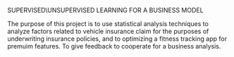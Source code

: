 SUPERVISED\UNSUPERVISED LEARNING FOR A BUSINESS MODEL

The purpose of this project is to use statistical analysis techniques to analyze factors related to vehicle insurance claim for the purposes of underwriting insurance policies,
and to optimizing a fitness tracking app for premuim features. To give feedback to cooperate for a business analysis.
